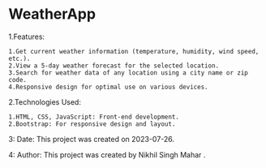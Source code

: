 # WeatherApp

1.Features:

    1.Get current weather information (temperature, humidity, wind speed, etc.).
    2.View a 5-day weather forecast for the selected location.
    3.Search for weather data of any location using a city name or zip code.
    4.Responsive design for optimal use on various devices.
    

2.Technologies Used:

    1.HTML, CSS, JavaScript: Front-end development.
    2.Bootstrap: For responsive design and layout.
    
		
3: Date: This project was created on 2023-07-26.


4: Author: This project was created by Nikhil Singh Mahar .

 
